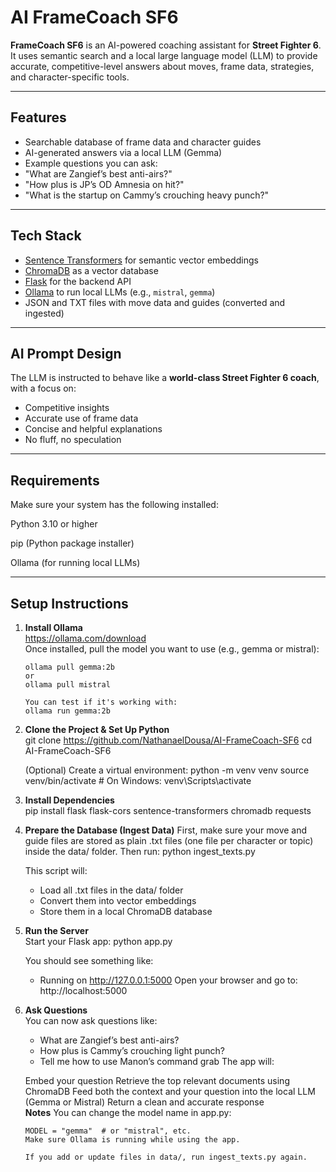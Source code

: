 # AI FrameCoach SF6

**FrameCoach SF6** is an AI-powered coaching assistant for **Street Fighter 6**. It uses semantic search and a local large language model (LLM) to provide accurate, competitive-level answers about moves, frame data, strategies, and character-specific tools.

---

##  Features

-  Searchable database of frame data and character guides
-  AI-generated answers via a local LLM (Gemma)
-  Example questions you can ask:
  - "What are Zangief’s best anti-airs?"
  - "How plus is JP’s OD Amnesia on hit?"
  - "What is the startup on Cammy’s crouching heavy punch?"

---

##  Tech Stack

- [Sentence Transformers](https://www.sbert.net/) for semantic vector embeddings
- [ChromaDB](https://www.trychroma.com/) as a vector database
- [Flask](https://flask.palletsprojects.com/) for the backend API
- [Ollama](https://ollama.com/) to run local LLMs (e.g., `mistral`, `gemma`)
- JSON and TXT files with move data and guides (converted and ingested)

---

##  AI Prompt Design

The LLM is instructed to behave like a **world-class Street Fighter 6 coach**, with a focus on:
- Competitive insights
- Accurate use of frame data
- Concise and helpful explanations
- No fluff, no speculation

---

## Requirements
Make sure your system has the following installed:

Python 3.10 or higher

pip (Python package installer)

Ollama (for running local LLMs)

---

##  Setup Instructions

1. **Install Ollama**  
   https://ollama.com/download  
   Once installed, pull the model you want to use (e.g., gemma or mistral):
   ```
   ollama pull gemma:2b
   or 
   ollama pull mistral

   You can test if it's working with:
   ollama run gemma:2b

2. **Clone the Project & Set Up Python**  
   git clone https://github.com/NathanaelDousa/AI-FrameCoach-SF6
   cd AI-FrameCoach-SF6

   (Optional) Create a virtual environment:
   python -m venv venv
   source venv/bin/activate  # On Windows: venv\Scripts\activate

3. **Install Dependencies**  
   pip install flask flask-cors sentence-transformers chromadb requests

4. **Prepare the Database (Ingest Data)**
   First, make sure your move and guide files are stored as plain .txt files (one file per character or topic) inside the data/ folder.
   Then run:
   python ingest_texts.py

   This script will:
   - Load all .txt files in the data/ folder
   - Convert them into vector embeddings
   - Store them in a local ChromaDB database

5. **Run the Server**  
   Start your Flask app:
   python app.py

   You should see something like:
    * Running on http://127.0.0.1:5000
   Open your browser and go to:
   http://localhost:5000

6. **Ask Questions**  
   You can now ask questions like:

   - What are Zangief’s best anti-airs?
   - How plus is Cammy’s crouching light punch?
   - Tell me how to use Manon’s command grab
   The app will:

   Embed your question
   Retrieve the top relevant documents using ChromaDB
   Feed both the context and your question into the local LLM (Gemma or Mistral)
   Return a clean and accurate response    
**Notes**
   You can change the model name in app.py:
   ```
   MODEL = "gemma"  # or "mistral", etc.
   Make sure Ollama is running while using the app.

   If you add or update files in data/, run ingest_texts.py again.


